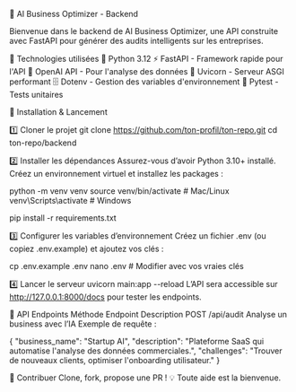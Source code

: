 🚀 AI Business Optimizer - Backend

Bienvenue dans le backend de AI Business Optimizer, une API construite avec FastAPI pour générer des audits intelligents sur les entreprises.

📌 Technologies utilisées
🐍 Python 3.12
⚡ FastAPI - Framework rapide pour l'API
🤖 OpenAI API - Pour l'analyse des données
🌱 Uvicorn - Serveur ASGI performant
🗄 Dotenv - Gestion des variables d'environnement
🧪 Pytest - Tests unitaires

🚀 Installation & Lancement

1️⃣ Cloner le projet
git clone https://github.com/ton-profil/ton-repo.git
cd ton-repo/backend

2️⃣ Installer les dépendances
Assurez-vous d’avoir Python 3.10+ installé.
Créez un environnement virtuel et installez les packages :

python -m venv venv
source venv/bin/activate  # Mac/Linux
venv\Scripts\activate      # Windows

pip install -r requirements.txt

3️⃣ Configurer les variables d’environnement
Créez un fichier .env (ou copiez .env.example) et ajoutez vos clés :

cp .env.example .env
nano .env  # Modifier avec vos vraies clés

4️⃣ Lancer le serveur
uvicorn main:app --reload
L’API sera accessible sur http://127.0.0.1:8000/docs pour tester les endpoints.

📜 API Endpoints
Méthode	Endpoint	Description
POST	/api/audit	Analyse un business avec l’IA
Exemple de requête :

{
  "business_name": "Startup AI",
  "description": "Plateforme SaaS qui automatise l'analyse des données commerciales.",
  "challenges": "Trouver de nouveaux clients, optimiser l'onboarding utilisateur."
}

🤝 Contribuer
Clone, fork, propose une PR ! 💡 Toute aide est la bienvenue.
